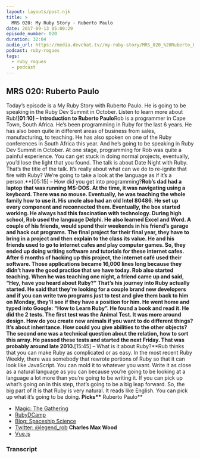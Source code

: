 ```yaml
---
layout: layouts/post.njk
title: >
  MRS 020: My Ruby Story - Ruberto Paulo
date: 2017-09-13 05:00:29
episode_number: 020
duration: 32:04
audio_url: https://media.devchat.tv//my-ruby-story/MRS_020_%20Ruberto_Paulo.mp3
podcast: ruby-rogues
tags:
  - ruby_rogues
  - podcast
---
```


## **MRS 020: Ruberto Paulo**

Today’s episode is a My Ruby Story with Ruberto Paulo. He is going to be speaking in the Ruby Dev Summit in October. Listen to learn more about Rub!**[01:10] – Introduction to Ruberto Paulo**Rob is a programmer in Cape Town, South Africa. He’s been programming in Ruby for the last 6 years. He has also been quite in different areas of business from sales, manufacturing, to teaching. He has also spoken on one of the Ruby conferences in South Africa this year. And he’s going to be speaking in Ruby Dev Summit in October. At one stage, programming for Rob was quite a painful experience. You can get stuck in doing normal projects, eventually, you’d lose the light that you found. The talk is about Date Night with Ruby. That’s the title of the talk. It’s really about what can we do to re-ignite that fire with Ruby? We’re going to take a look at the language as if it’s a person.**[05:15] – How did you get into programming?**Rob’s dad had a laptop that was running MS-DOS. At the time, it was navigating using a keyboard. There was no mouse. Eventually, he was teaching the whole family how to use it. His uncle also had an old Intel 80486. He set up every component and reconnected them. Eventually, the box started working. He always had this fascination with technology. During high school, Rob used the language Delphi. He also learned Excel and Word. A couple of his friends, would spend their weekends in his friend’s garage and hack out programs. The final project for their final year, they have to bring in a project and then explain to the class its value. He and his friends used to go to internet cafes and play computer games. So, they ended up doing writing software and tutorials for these internet cafes. After 6 months of hacking up this project, the internet café used their software. Those applications became 16,000 lines long because they didn’t have the good practice that we have today. Rob also started teaching. When he was teaching one night, a friend came up and said, “Hey, have you heard about Ruby?” That’s his journey into Ruby actually started. He said that they're looking for a couple brand new developers and if you can write two programs just to test and give them back to him on Monday, they'll see if they have a position for him. He went home and typed into Google: “How to Learn Ruby”. He found a book and read it. He did the 2 tests. The first test was the Animal Test. It was more around design. How do you create new animals if you want to do different things? It’s about inheritance. How could you give abilities to the other objects? The second one was a technical question about the relation, how to sort this array. He passed these tests and started the next Friday. That was probably around late 2010.**[15:45] – What is it about Ruby?**Rub thinks that you can make Ruby as complicated or as easy. In the most recent Ruby Weekly, there was somebody that rewrote portions of Ruby so that it can look like JavaScript. You can mold it to whatever you want. Write it as close as a natural language as you can because you’re going to be looking at a language a lot more than you’re going to be writing it. If you can pick up what’s going on in this step, that’s going to be a big leap forward. So, the big part of it is that Ruby is very natural. It reads like English. You can pick up what it’s going to be doing. **Picks\*\*** Ruberto Paulo\*\*

- [Magic: The Gathering](https://magic.wizards.com/en)
- [RubyDCamp](http://rubydcamp.org/)
- [Blog: Spaceship Science](http://spaceshipscience.co.za)
- [Twitter: @legend_rob](https://twitter.com/legend_rob)
  **Charles Max Wood**
- [Vue.js](http://vue.js)

### Transcript

